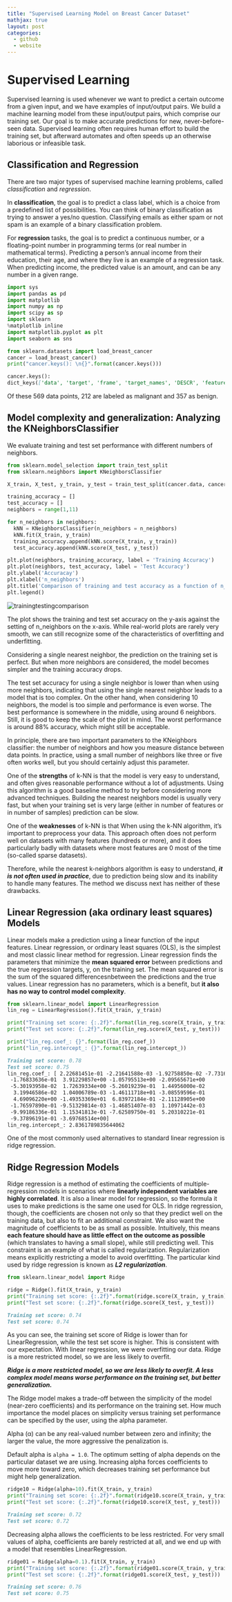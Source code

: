 ```yaml
---
title: "Supervised Learning Model on Breast Cancer Dataset"
mathjax: true
layout: post
categories:
  - github
  - website
---
```


# Supervised Learning
Supervised learning is used whenever we want to predict a certain
outcome from a given input, and we have examples of input/output pairs. We build a
machine learning model from these input/output pairs, which comprise our training
set. Our goal is to make accurate predictions for new, never-before-seen data. Supervised
learning often requires human effort to build the training set, but afterward
automates and often speeds up an otherwise laborious or infeasible task.

## Classification and Regression
There are two major types of supervised machine learning problems, called *classification*
and *regression*.

In **classification**, the goal is to predict a class label, which is a choice from a predefined
list of possibilities. You can think of binary classification as trying to answer a yes/no question. 
Classifying emails as either spam or not spam is an example of a binary classification problem.

For **regression** tasks, the goal is to predict a continuous number, or a floating-point
number in programming terms (or real number in mathematical terms). Predicting a
person’s annual income from their education, their age, and where they live is an
example of a regression task. When predicting income, the predicted value is an
amount, and can be any number in a given range.

```python
import sys
import pandas as pd
import matplotlib
import numpy as np
import scipy as sp
import sklearn
%matplotlib inline
import matplotlib.pyplot as plt
import seaborn as sns
```
```python
from sklearn.datasets import load_breast_cancer
cancer = load_breast_cancer()
print("cancer.keys(): \n{}".format(cancer.keys()))
```
```md
cancer.keys(): 
dict_keys(['data', 'target', 'frame', 'target_names', 'DESCR', 'feature_names', 'filename', 'data_module'])
```
Of these 569 data points, 212 are labeled as malignant and 357 as benign.

## Model complexity and generalization: Analyzing the KNeighborsClassifier
We evaluate training and test set performance with different numbers of neighbors.
```python
from sklearn.model_selection import train_test_split
from sklearn.neighbors import KNeighborsClassifier

X_train, X_test, y_train, y_test = train_test_split(cancer.data, cancer.target, stratify = cancer.target, random_state = 1000)

training_accuracy = []
test_accuracy = []
neighbors = range(1,11)

for n_neighbors in neighbors:
  kNN = KNeighborsClassifier(n_neighbors = n_neighbors)
  kNN.fit(X_train, y_train)
  training_accuracy.append(kNN.score(X_train, y_train))
  test_accuracy.append(kNN.score(X_test, y_test))

plt.plot(neighbors, training_accuracy, label = 'Training Accuracy')
plt.plot(neighbors, test_accuracy, label = 'Test Accuracy')
plt.ylabel('Accuracay')
plt.xlabel('n_neighbors')
plt.title('Comparison of training and test accuracy as a function of n_neighbors')
plt.legend()
```
![trainingtestingcomparison](/assets/images/image2_1.png)

The plot shows the training and test set accuracy on the y-axis against the setting of n_neighbors on the x-axis. While real-world plots are rarely very smooth, we can still recognize some of the characteristics of overfitting and underfitting.

Considering a single nearest neighbor, the prediction on the training set is perfect. But when more neighbors are considered, the model becomes simpler and the training accuracy drops.

The test set accuracy for using a single neighbor is lower than when using more neighbors, indicating that using the single nearest neighbor leads to a model that is too complex. On the other hand, when considering 10 neighbors, the model is too simple and performance is even worse. The best performance is somewhere in the middle, using around 6 neighbors. Still, it is good to keep the scale of the plot in mind. The worst performance is around 88% accuracy, which might still be acceptable.

In principle, there are two important parameters to the KNeighbors classifier: the number of neighbors and how you measure distance between data points. In practice, using a small number of neighbors like three or five often works well, but you should certainly adjust this parameter.

One of the **strengths** of k-NN is that the model is very easy to understand, and often gives reasonable performance without a lot of adjustments. Using this algorithm is a good baseline method to try before considering more advanced techniques. Building the nearest neighbors model is usually very fast, but when your training set is very large (either in number of features or in number of samples) prediction can be slow.

One of the **weaknesses** of k-NN is that When using the k-NN algorithm, it’s important to preprocess your data. This approach often does not perform well on datasets with many features (hundreds or more), and it does particularly badly with datasets where most features are 0 most of the time (so-called sparse datasets).

Therefore, while the nearest k-neighbors algorithm is easy to understand, ***it is not often used in practice***, due to prediction being slow and its inability to handle many features. The method we discuss next has neither of these drawbacks.

## Linear Regression (aka ordinary least squares) Models
Linear models make a prediction using a linear function of the input features. Linear regression, or ordinary least squares (OLS), is the simplest and most classic linear method for regression. Linear regression finds the parameters that minimize the **mean squared error** between predictions and the true regression targets, y, on the training set. The mean squared error is the sum of the squared differencesnbetween the predictions and the true values. Linear regression has no parameters, which is a benefit, but **it also has no way to control model complexity**.

```python
from sklearn.linear_model import LinearRegression
lin_reg = LinearRegression().fit(X_train, y_train)

print("Training set score: {:.2f}".format(lin_reg.score(X_train, y_train)))
print("Test set score: {:.2f}".format(lin_reg.score(X_test, y_test)))

print("lin_reg.coef_: {}".format(lin_reg.coef_))
print("lin_reg.intercept_: {}".format(lin_reg.intercept_))
```
```md
Training set score: 0.78
Test set score: 0.75
lin_reg.coef_: [ 2.22681451e-01 -2.21641588e-03 -1.92758850e-02 -7.73163460e-04
 -1.76833636e-01  3.91229857e+00 -1.05795513e+00 -2.09565671e+00
 -5.30193958e-02  1.72639334e+00 -5.26019239e-01  1.44956000e-02
  3.19946586e-02  1.04006789e-03 -1.46111718e+01 -3.08559596e-01
  4.69096220e+00 -1.49353369e+01  6.83972184e-01 -2.11128905e+00
 -1.76597890e-01 -9.51329814e-03 -1.46851407e-03  1.10971442e-03
 -9.99186336e-01  1.15341813e-01 -7.62589750e-01  5.20310221e-01
 -9.37896191e-01 -3.69768514e+00]
lin_reg.intercept_: 2.8361789835644062
```
One of the most commonly used alternatives to standard linear regression is ridge regression.

## Ridge Regression Models
Ridge regression is a method of estimating the coefficients of multiple-regression models in scenarios where **linearly independent variables are highly correlated**. It is also a linear model for regression, so the formula it uses to make predictions is the same one used for OLS. In ridge regression, though, the coefficients are chosen not only so that they predict well on the training data, but also to fit an additional constraint. We also want the magnitude of coefficients to be as small as possible. Intuitively, this means **each feature should have as little effect on the outcome as possible** (which translates to having a small slope), while still predicting well. This constraint is an example of what is called regularization. Regularization means explicitly restricting a model to avoid overfitting. The particular kind used by ridge regression is known as ***L2 regularization***.

```python
from sklearn.linear_model import Ridge

ridge = Ridge().fit(X_train, y_train)
print("Training set score: {:.2f}".format(ridge.score(X_train, y_train)))
print("Test set score: {:.2f}".format(ridge.score(X_test, y_test)))
```
```md
Training set score: 0.74
Test set score: 0.74
```
As you can see, the training set score of Ridge is lower than for LinearRegression, while the test set score is higher. This is consistent with our expectation. With linear regression, we were overfitting our data. Ridge is a more restricted model, so we are less likely to overfit.

***Ridge is a more restricted model, so we are less likely to overfit. A less complex model means worse performance on the training set, but better generalization.***

The Ridge model makes a trade-off between the simplicity of the model (near-zero coefficients) and its performance on the training set. How much importance the model places on simplicity versus training set performance can be specified by the user, using the alpha parameter.

Alpha (α) can be any real-valued number between zero and infinity; the larger the value, the more aggressive the penalization is.

Default alpha is `alpha = 1.0`. The optimum setting of alpha depends on the particular dataset we are using. Increasing alpha forces coefficients to move more toward zero, which decreases training set performance but might help generalization.

```python
ridge10 = Ridge(alpha=10).fit(X_train, y_train)
print("Training set score: {:.2f}".format(ridge10.score(X_train, y_train)))
print("Test set score: {:.2f}".format(ridge10.score(X_test, y_test)))
```
```md
Training set score: 0.72
Test set score: 0.72
```
Decreasing alpha allows the coefficients to be less restricted. For very small values of alpha, coefficients are barely restricted at all, and we end up with a model that resembles LinearRegression.

```python
ridge01 = Ridge(alpha=0.1).fit(X_train, y_train)
print("Training set score: {:.2f}".format(ridge01.score(X_train, y_train)))
print("Test set score: {:.2f}".format(ridge01.score(X_test, y_test)))
```
```md
Training set score: 0.76
Test set score: 0.75
```
